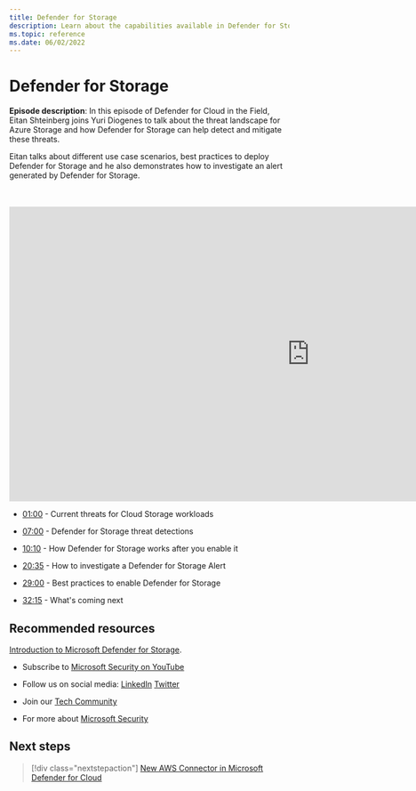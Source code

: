 ```yaml
---
title: Defender for Storage
description: Learn about the capabilities available in Defender for Storage.
ms.topic: reference
ms.date: 06/02/2022
---
```


# Defender for Storage

**Episode description**: In this episode of Defender for Cloud in the Field, Eitan Shteinberg joins Yuri Diogenes to talk about the threat landscape for Azure Storage and how Defender for Storage can help detect and mitigate these threats.  
 
  Eitan talks about different use case scenarios, best practices to deploy Defender for Storage and he also demonstrates how to investigate an alert generated by Defender for Storage. 

<br>
<br>
<iframe src="https://aka.ms/docs/player?id=79f69cee-ae56-4ce3-9443-0f45e5c3ccf4" width="1080" height="530" allowFullScreen="true" frameBorder="0"></iframe>

- [01:00](/shows/mdc-in-the-field/) - Current threats for Cloud Storage workloads

- [07:00](/shows/mdc-in-the-field/) - Defender for Storage threat detections

- [10:10](/shows/mdc-in-the-field/) - How Defender for Storage works after you enable it

- [20:35](/shows/mdc-in-the-field/) - How to investigate a Defender for Storage Alert

- [29:00](/shows/mdc-in-the-field/) - Best practices to enable Defender for Storage

- [32:15](/shows/mdc-in-the-field/) - What's coming next

## Recommended resources
  
[Introduction to Microsoft Defender for Storage](defender-for-storage-introduction.md).

-  Subscribe to [Microsoft Security on YouTube](https://www.youtube.com/redirect?event=video_description&redir_token=QUFFLUhqa0ZoTml2Qm9kZ2pjRzNMUXFqVUwyNl80YVNtd3xBQ3Jtc0trVm9QM2Z0NlpOeC1KSUE2UEd1cVJ5aHQ0MTN6WjJEYmNlOG9rWC1KZ1ZqaTNmcHdOOHMtWXRLSGhUTVBhQlhhYzlUc2xmTHZtaUpkd1c4LUQzLWt1YmRTbkVQVE5EcTJIM0Foc042SGdQZU5acVRJbw&q=https%3A%2F%2Faka.ms%2FSubscribeMicrosoftSecurity)

-  Follow us on social media: 
  [LinkedIn](https://www.youtube.com/redirect?event=video_description&redir_token=QUFFLUhqbFk5TXZuQld2NlpBRV9BQlJqMktYSm95WWhCZ3xBQ3Jtc0tsQU13MkNPWGNFZzVuem5zc05wcnp0VGxybHprVTkwS2todWw0b0VCWUl4a2ZKYVktNGM1TVFHTXpmajVLcjRKX0cwVFNJaDlzTld4MnhyenBuUGRCVmdoYzRZTjFmYXRTVlhpZGc4MHhoa3N6ZDhFMA&q=https%3A%2F%2Fwww.linkedin.com%2Fshowcase%2Fmicrosoft-security%2F)
  [Twitter](https://twitter.com/msftsecurity)

-  Join our [Tech Community](https://aka.ms/SecurityTechCommunity)

-  For more about [Microsoft Security](https://msft.it/6002T9HQY)

## Next steps

> [!div class="nextstepaction"]
> [New AWS Connector in Microsoft Defender for Cloud](episode-one.md)
